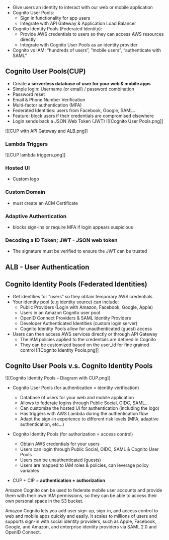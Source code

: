 - Give users an identity to interact with our web or mobile application
- Cognito User Pools:
	- Sign in functionality for app users
	- Integrate with API Gateway & Application Load Balancer
- Cognito Identity Pools (Federated Identity):
	- Provide AWS credentials to users so they can access AWS resources directly
	- Integrate with Cognito User Pools as an identity provider
- Cognito vs IAM: “hundreds of users”, ”mobile users”, “authenticate with SAML”

## Cognito User Pools(CUP)
- Create **a serverless database of user for your web & mobile apps**
- Simple login: Username (or email) / password combination
- Password reset
- Email & Phone Number Verification
- Multi-factor authentication (MFA)
- Federated Identities: users from Facebook, Google, SAML…
- Feature: block users if their credentials are compromised elsewhere
- Login sends back a JSON Web Token (JWT)
![[Cognito User Pools.png]]

![[CUP with API Gateway and ALB.png]]
### Lambda Triggers
![[CUP lambda triggers.png]]

### Hosted UI 
- Custom logo

### Custom Domain
- must create an ACM Certificate

### Adaptive Authentication
- blocks sign-ins or require MFA if login appears suspicious

### Decoding a ID Token; JWT - JSON web token
- The signature must be verified to ensure the JWT can be trusted

## ALB - User Authentication


## Cognito Identity Pools (Federated Identities)
- Get identities for “users” so they obtain temporary AWS credentials
- Your identity pool (e.g identity source) can include:
	- Public Providers (Login with Amazon, Facebook, Google, Apple)
	- Users in an Amazon Cognito user pool
	- OpenID Connect Providers & SAML Identity Providers
	- Developer Authenticated Identities (custom login server)
	- Cognito Identity Pools allow for unauthenticated (guest) access
- Users can then access AWS services directly or through API Gateway
	- The IAM policies applied to the credentials are defined in Cognito
	- They can be customized based on the user_id for fine grained control
![[Cognito Identity Pools.png]]

## Cognito User Pools v.s. Cognito Identity Pools

![[Cognito Identity Pools – Diagram with CUP.png]]
- Cognito User Pools (for authentication = identity verification)
	- Database of users for your web and mobile application
	- Allows to federate logins through Public Social, OIDC, SAML…
	- Can customize the hosted UI for authentication (including the logo)
	- Has triggers with AWS Lambda during the authentication flow
	- Adapt the sign-in experience to different risk levels (MFA, adaptive authentication, etc…)

- Cognito Identity Pools (for authorization = access control)
	- Obtain AWS credentials for your users
	- Users can login through Public Social, OIDC, SAML & Cognito User Pools
	- Users can be unauthenticated (guests)
	- Users are mapped to IAM roles & policies, can leverage policy variables
	
- CUP + CIP = **authentication + authorization**

Amazon Cognito can be used to federate mobile user accounts and provide them with their own IAM permissions, so they can be able to access their own personal space in the S3 bucket.

Amazon Cognito lets you add user sign-up, sign-in, and access control to web and mobile apps quickly and easily. It scales to millions of users and supports sign-in with social identity providers, such as Apple, Facebook, Google, and Amazon, and enterprise identity providers via SAML 2.0 and OpenID Connect.